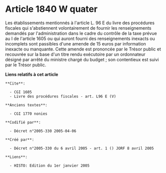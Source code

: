 # Article 1840 W quater

Les établissements mentionnés à l'article L. 96 E du livre des procédures fiscales qui s'abstiennent volontairement de
fournir les renseignements demandés par l'administration dans le cadre du contrôle de la taxe prévue au I de l'article 1605
ou qui auront fourni des renseignements inexacts ou incomplets sont passibles d'une amende de 15 euros par information
inexacte ou manquante. Cette amende est prononcée par le Trésor public et recouvrée sur la base d'un titre rendu exécutoire
par un ordonnateur désigné par arrêté du ministre chargé du budget ; son contentieux est suivi par le Trésor public.

**Liens relatifs à cet article**

	**Cite**:

	  - CGI 1605
	  - Livre des procédures fiscales - art. L96 E (V)

	**Anciens textes**:

	  - CGI 1770 nonies

	**Codifié par**:

	  - Décret n°2005-330 2005-04-06

	**Créé par**:

	  - Décret n°2005-330 du 6 avril 2005 - art. 1 () JORF 8 avril 2005

	**Liens**:

	  - HISTO: Edition du 1er janvier 2005
